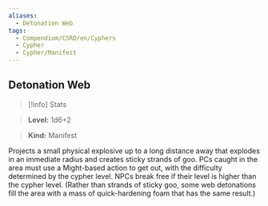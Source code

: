 ```yaml
---
aliases:
  - Detonation Web
tags:
  - Compendium/CSRD/en/Cyphers
  - Cypher
  - Cypher/Manifest
---
```

  
    
## Detonation Web    
>[!info] Stats    
> **Level:** 1d6+2    
> **Kind:** Manifest  
    
Projects a small physical explosive up to a long distance away that explodes in an immediate radius and creates sticky strands of goo. PCs caught in the area must use a Might-based action to get out, with the difficulty determined by the cypher level. NPCs break free if their level is higher than the cypher level. (Rather than strands of sticky goo, some web detonations fill the area with a mass of quick-hardening foam that has the same result.)